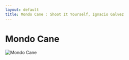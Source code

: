 ```yaml
---
layout: default
title: Mondo Cane : Shoot It Yourself, Ignacio Galvez
---
```


# Mondo Cane

![Mondo Cane](http://assets.farmhouse.co/publishing/1-shoot-it-yourself/images/mondo-cane-1.jpg)
